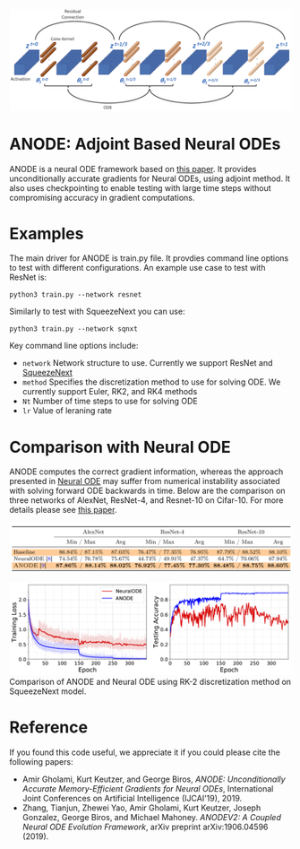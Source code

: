 ![ANODE](misc/anode.png)   



# ANODE: Adjoint Based Neural ODEs
ANODE is a neural ODE framework based on [this paper](https://arxiv.org/pdf/1902.10298.pdf).
It provides unconditionally accurate gradients for Neural ODEs, using adjoint method. It also
uses checkpointing to enable testing with large time steps without compromising accuracy in gradient computations.




# Examples
The main driver for ANODE is train.py file. It provdies command line options to test with different configurations.
An example use case to test with ResNet is:

```
python3 train.py --network resnet
```

Similarly to test with SqueezeNext you can use:

```
python3 train.py --network sqnxt
```

Key command line options include:

- `network` Network structure to use. Currently we support ResNet and [SqueezeNext](https://github.com/amirgholami/SqueezeNext)
- `method` Specifies the discretization method to use for solving ODE. We currently support Euler, RK2, and RK4 methods
- `Nt` Number of time steps to use for solving ODE
- `lr` Value of leraning rate


# Comparison with Neural ODE
ANODE computes the correct gradient information, whereas the approach presented in [Neural ODE](https://arxiv.org/pdf/1806.07366.pdf)
may suffer from numerical instability associated with solving forward ODE backwards in time. Below are the comparison
on three networks of AlexNet, ResNet-4, and Resnet-10 on Cifar-10. For more details please see [this paper](https://arxiv.org/pdf/1902.10298.pdf).



![ANODE](misc/comparison.png)   

![ANODE](misc/sqnxt_rk2.png)   
Comparison of ANODE and Neural ODE using RK-2 discretization method on SqueezeNext model.


# Reference
If you found this code useful, we appreciate it if you could please cite the following papers:

- Amir Gholami, Kurt Keutzer, and George Biros, *ANODE: Unconditionally Accurate Memory-Efficient Gradients for Neural ODEs*, International Joint Conferences on Artificial Intelligence (IJCAI'19), 2019.
- Zhang, Tianjun, Zhewei Yao, Amir Gholami, Kurt Keutzer, Joseph Gonzalez, George Biros, and Michael Mahoney. *ANODEV2: A Coupled Neural ODE Evolution Framework*, arXiv preprint arXiv:1906.04596 (2019).
